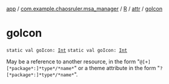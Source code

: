 [app](../../../index.md) / [com.example.chaosruler.msa_manager](../../index.md) / [R](../index.md) / [attr](index.md) / [goIcon](.)

# goIcon

`static val goIcon: `[`Int`](https://kotlinlang.org/api/latest/jvm/stdlib/kotlin/-int/index.html)
`static val goIcon: `[`Int`](https://kotlinlang.org/api/latest/jvm/stdlib/kotlin/-int/index.html)

May be a reference to another resource, in the form "`@[+][*package*:]*type*/*name*`" or a theme attribute in the form "`?[*package*:]*type*/*name*`".


